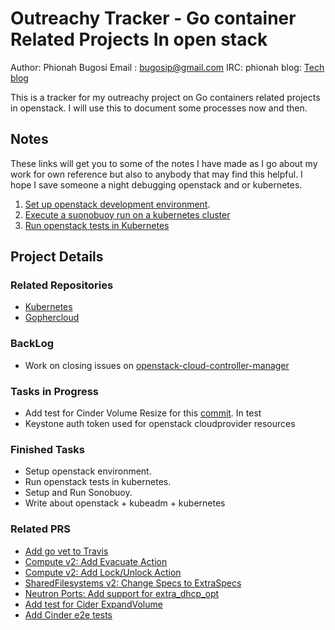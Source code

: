 
# Outreachy Tracker - Go container Related Projects In open stack 

Author: Phionah Bugosi
Email : bugosip@gmail.com 
IRC:	phionah
blog: 	[Tech blog](http://bugosip.blogspot.ug/)

This is a tracker for my outreachy project on Go containers related projects in openstack. I will use this to document some processes now and then.

## Notes

These links will get you to some of the notes I have made as I go about my work for own reference but also to anybody that may find this helpful. I hope I save someone a night debugging openstack and or kubernetes.

1. [Set up openstack development environment](notes/setupopenstack.md).
2. [Execute a suonobuoy run on a kubernetes cluster](notes/runSonobuoy.md)
3. [Run openstack tests in Kubernetes](notes/runOpenstackTests.md)

## Project Details

### Related Repositories

+ [Kubernetes](https://github.com/kubernetes/kubernetes)
+ [Gophercloud](https://github.com/gophercloud/gophercloud)

### BackLog

+ Work on closing issues on [openstack-cloud-controller-manager](https://github.com/dims/openstack-cloud-controller-manager)

### Tasks in Progress

+ Add test for Cinder Volume Resize for this [commit](https://github.com/kubernetes/kubernetes/pull/51498/commits/270de26987019ca7442ce1a38e17dbe6a07991f7). In test
+ Keystone auth token used for openstack cloudprovider resources

### Finished Tasks

+ Setup openstack environment.
+ Run openstack tests in kubernetes.
+ Setup and Run Sonobuoy.
+ Write about openstack + kubeadm + kubernetes

### Related PRS

+ [Add go vet to Travis](https://github.com/gophercloud/gophercloud/pull/536)
+ [Compute v2: Add Evacuate Action](https://github.com/gophercloud/gophercloud/pull/532)
+ [Compute v2: Add Lock/Unlock Action](https://github.com/gophercloud/gophercloud/pull/522)
+ [SharedFilesystems v2: Change Specs to ExtraSpecs ](https://github.com/gophercloud/gophercloud/pull/517)
+ [Neutron Ports: Add support for extra_dhcp_opt](https://github.com/gophercloud/gophercloud/pull/533)
+ [Add test for Cider ExpandVolume](https://github.com/kubernetes/kubernetes/pull/56407)
+ [Add Cinder e2e tests](https://github.com/kubernetes/kubernetes/pull/51498/commits/270de26987019ca7442ce1a38e17dbe6a07991f7)




